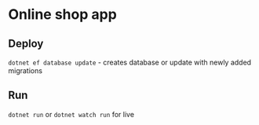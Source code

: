 # Online shop app

## Deploy 
`dotnet ef database update` - creates database or update with newly added migrations

## Run
`dotnet run` or `dotnet watch run` for live
